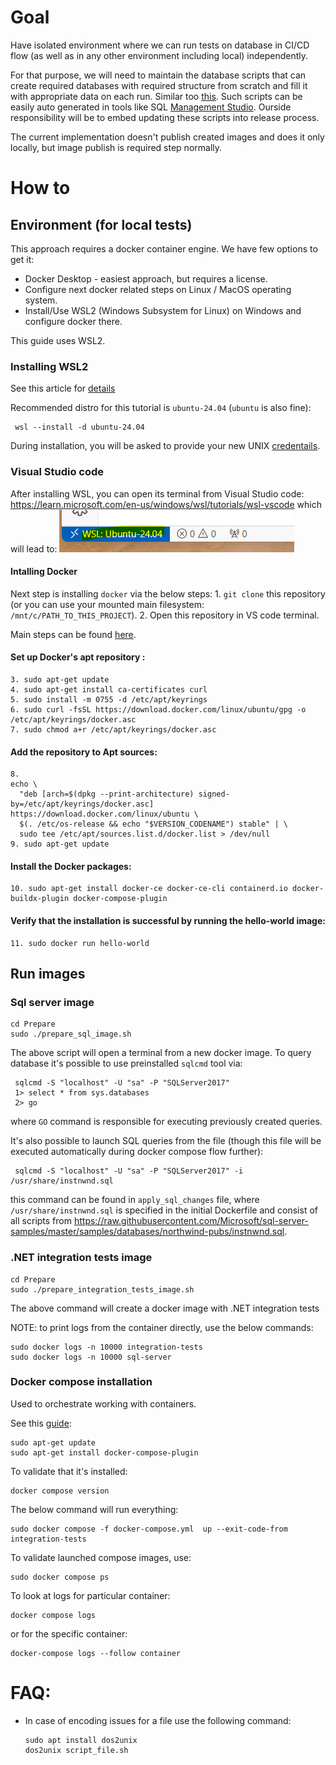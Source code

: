 # Goal
Have isolated environment where we can run tests on database in CI/CD flow (as well as in any other environment including local) independently.

For that purpose, we will need to maintain the database scripts that can create required databases with required structure from scratch and fill it with appropriate data on each run. Similar too [this](https://raw.githubusercontent.com/Microsoft/sql-server-samples/master/samples/databases/northwind-pubs/instnwnd.sql).
Such scripts can be easily auto generated in tools like SQL [Management Studio](https://learn.microsoft.com/en-us/sql/ssms/scripting/generate-scripts-sql-server-management-studio?view=sql-server-ver16).
Ourside responsibility will be to embed updating these scripts into release process.

The current implementation doesn't publish created images and does it only locally, but image publish is required step normally.

# How to

## Environment (for local tests)
This approach requires a docker container engine. We have few options to get it:
* Docker Desktop - easiest approach, but requires a license.
* Configure next docker related steps on Linux / MacOS operating system.
* Install/Use WSL2 (Windows Subsystem for Linux) on Windows and configure docker there.

This guide uses WSL2.

### Installing WSL2
See this article for [details](https://learn.microsoft.com/en-us/windows/wsl/install)

Recommended distro for this tutorial is `ubuntu-24.04` (`ubuntu` is also fine):

     wsl --install -d ubuntu-24.04

During installation, you will be asked to provide your new UNIX [credentails](https://learn.microsoft.com/en-us/windows/wsl/setup/environment#set-up-your-linux-username-and-password).

### Visual Studio code
After installing WSL, you can open its terminal from Visual Studio code: https://learn.microsoft.com/en-us/windows/wsl/tutorials/wsl-vscode
which will lead to:
![VSCode WSL connected](readme-imgs/image.png)

#### Intalling Docker
Next step is installing `docker` via the below steps:
    1. `git clone` this repository (or you can use your mounted main filesystem: `/mnt/c/PATH_TO_THIS_PROJECT`).
    2. Open this repository in VS code terminal.

Main steps can be found [here](https://docs.docker.com/engine/install/ubuntu/#install-using-the-repository).

#### Set up Docker's apt repository :
    3. sudo apt-get update
    4. sudo apt-get install ca-certificates curl
    5. sudo install -m 0755 -d /etc/apt/keyrings
    6. sudo curl -fsSL https://download.docker.com/linux/ubuntu/gpg -o /etc/apt/keyrings/docker.asc
    7. sudo chmod a+r /etc/apt/keyrings/docker.asc

#### Add the repository to Apt sources:
    8.
    echo \
      "deb [arch=$(dpkg --print-architecture) signed-by=/etc/apt/keyrings/docker.asc] https://download.docker.com/linux/ubuntu \
      $(. /etc/os-release && echo "$VERSION_CODENAME") stable" | \
      sudo tee /etc/apt/sources.list.d/docker.list > /dev/null
    9. sudo apt-get update

#### Install the Docker packages:
    10. sudo apt-get install docker-ce docker-ce-cli containerd.io docker-buildx-plugin docker-compose-plugin

#### Verify that the installation is successful by running the hello-world image:
    11. sudo docker run hello-world

## Run images
### Sql server image

    cd Prepare
    sudo ./prepare_sql_image.sh

The above script will open a terminal from a new docker image. To query database it's possible to use preinstalled `sqlcmd` tool via:

     sqlcmd -S "localhost" -U "sa" -P "SQLServer2017"
     1> select * from sys.databases
     2> go

where `GO` command is responsible for executing previously created queries.

It's also possible to launch SQL queries from the file (though this file will be executed automatically during docker compose flow further):

     sqlcmd -S "localhost" -U "sa" -P "SQLServer2017" -i /usr/share/instnwnd.sql

this command can be found in `apply_sql_changes` file, where `/usr/share/instnwnd.sql` is specified in the initial Dockerfile and consist of all scripts from https://raw.githubusercontent.com/Microsoft/sql-server-samples/master/samples/databases/northwind-pubs/instnwnd.sql.

### .NET integration tests image

    cd Prepare
    sudo ./prepare_integration_tests_image.sh

The above command will create a docker image with .NET integration tests

NOTE: to print logs from the container directly, use the below commands:

    sudo docker logs -n 10000 integration-tests
    sudo docker logs -n 10000 sql-server

### Docker compose installation
Used to orchestrate working with containers.

See this [guide](https://docs.docker.com/compose/install/linux/):

    sudo apt-get update
    sudo apt-get install docker-compose-plugin

To validate that it's installed:

    docker compose version

The below command will run everything:

    sudo docker compose -f docker-compose.yml  up --exit-code-from integration-tests

To validate launched compose images, use:

    sudo docker compose ps

To look at logs for particular container:

    docker compose logs 

or for the specific container:

    docker-compose logs --follow container


# FAQ:

* In case of encoding issues for a file use the following command:

      sudo apt install dos2unix
      dos2unix script_file.sh